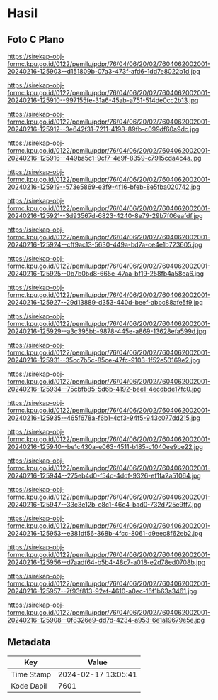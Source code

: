 # Hasil

## Foto C Plano

https://sirekap-obj-formc.kpu.go.id/0122/pemilu/pdpr/76/04/06/20/02/7604062002001-20240216-125903--d151809b-07a3-473f-afd6-1dd7e8022b1d.jpg

https://sirekap-obj-formc.kpu.go.id/0122/pemilu/pdpr/76/04/06/20/02/7604062002001-20240216-125910--997155fe-31a6-45ab-a751-514de0cc2b13.jpg

https://sirekap-obj-formc.kpu.go.id/0122/pemilu/pdpr/76/04/06/20/02/7604062002001-20240216-125912--3e642f31-7211-4198-89fb-c099df60a9dc.jpg

https://sirekap-obj-formc.kpu.go.id/0122/pemilu/pdpr/76/04/06/20/02/7604062002001-20240216-125916--449ba5c1-9cf7-4e9f-8359-c7915cda4c4a.jpg

https://sirekap-obj-formc.kpu.go.id/0122/pemilu/pdpr/76/04/06/20/02/7604062002001-20240216-125919--573e5869-e3f9-4f16-bfeb-8e5fba020742.jpg

https://sirekap-obj-formc.kpu.go.id/0122/pemilu/pdpr/76/04/06/20/02/7604062002001-20240216-125921--3d93567d-6823-4240-8e79-29b7f06eafdf.jpg

https://sirekap-obj-formc.kpu.go.id/0122/pemilu/pdpr/76/04/06/20/02/7604062002001-20240216-125924--cff9ac13-5630-449a-bd7a-ce4e1b723605.jpg

https://sirekap-obj-formc.kpu.go.id/0122/pemilu/pdpr/76/04/06/20/02/7604062002001-20240216-125925--0b7b0bd8-665e-47aa-bf19-258fb4a58ea6.jpg

https://sirekap-obj-formc.kpu.go.id/0122/pemilu/pdpr/76/04/06/20/02/7604062002001-20240216-125927--29d13889-d353-440d-beef-abbc88afe5f9.jpg

https://sirekap-obj-formc.kpu.go.id/0122/pemilu/pdpr/76/04/06/20/02/7604062002001-20240216-125929--a3c395bb-9878-445e-a869-13628efa599d.jpg

https://sirekap-obj-formc.kpu.go.id/0122/pemilu/pdpr/76/04/06/20/02/7604062002001-20240216-125931--35cc7b5c-85ce-47fc-9103-1f52e50169e2.jpg

https://sirekap-obj-formc.kpu.go.id/0122/pemilu/pdpr/76/04/06/20/02/7604062002001-20240216-125934--75cbfb85-5d6b-4192-bee1-4ecdbde17fc0.jpg

https://sirekap-obj-formc.kpu.go.id/0122/pemilu/pdpr/76/04/06/20/02/7604062002001-20240216-125935--465f678a-f6b1-4cf3-94f5-943c077dd215.jpg

https://sirekap-obj-formc.kpu.go.id/0122/pemilu/pdpr/76/04/06/20/02/7604062002001-20240216-125940--be1c430a-e063-4511-b185-c1040ee9be22.jpg

https://sirekap-obj-formc.kpu.go.id/0122/pemilu/pdpr/76/04/06/20/02/7604062002001-20240216-125944--275eb4d0-f54c-4ddf-9326-ef1fa2a51064.jpg

https://sirekap-obj-formc.kpu.go.id/0122/pemilu/pdpr/76/04/06/20/02/7604062002001-20240216-125947--33c3e12b-e8c1-46c4-bad0-732d725e9ff7.jpg

https://sirekap-obj-formc.kpu.go.id/0122/pemilu/pdpr/76/04/06/20/02/7604062002001-20240216-125953--e381df56-368b-4fcc-8061-d9eec8f62eb2.jpg

https://sirekap-obj-formc.kpu.go.id/0122/pemilu/pdpr/76/04/06/20/02/7604062002001-20240216-125956--d7aadf64-b5b4-48c7-a018-e2d78ed0708b.jpg

https://sirekap-obj-formc.kpu.go.id/0122/pemilu/pdpr/76/04/06/20/02/7604062002001-20240216-125957--7f93f813-92ef-4610-a0ec-16f1b63a3461.jpg

https://sirekap-obj-formc.kpu.go.id/0122/pemilu/pdpr/76/04/06/20/02/7604062002001-20240216-125908--0f8326e9-dd7d-4234-a953-6e1a19679e5e.jpg


## Metadata

| Key        | Value               |
| ---------- | ------------------- |
| Time Stamp | 2024-02-17 13:05:41 |
| Kode Dapil | 7601                |




